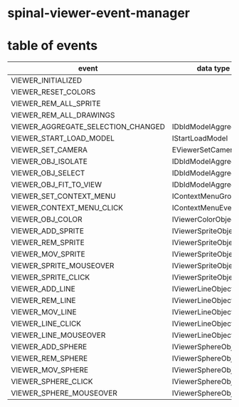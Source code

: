 # spinal-viewer-event-manager

# table of events

| event                              | data type              |
| ---------------------------------- | ---------------------- |
| VIEWER_INITIALIZED                 |                        |
| VIEWER_RESET_COLORS                |                        |
| VIEWER_REM_ALL_SPRITE              |                        |
| VIEWER_REM_ALL_DRAWINGS            |                        |
| VIEWER_AGGREGATE_SELECTION_CHANGED | IDbIdModelAggregate[]  |
| VIEWER_START_LOAD_MODEL            | IStartLoadModel        |
| VIEWER_SET_CAMERA                  | EViewerSetCamera       |
| VIEWER_OBJ_ISOLATE                 | IDbIdModelAggregate[]  |
| VIEWER_OBJ_SELECT                  | IDbIdModelAggregate[]  |
| VIEWER_OBJ_FIT_TO_VIEW             | IDbIdModelAggregate[]  |
| VIEWER_SET_CONTEXT_MENU            | IContextMenuGroup[]    |
| VIEWER_CONTEXT_MENU_CLICK          | IContextMenuEventClick |
| VIEWER_OBJ_COLOR                   | IViewerColorObject[]   |
| VIEWER_ADD_SPRITE                  | IViewerSpriteObject[]  |
| VIEWER_REM_SPRITE                  | IViewerSpriteObject[]  |
| VIEWER_MOV_SPRITE                  | IViewerSpriteObject[]  |
| VIEWER_SPRITE_MOUSEOVER            | IViewerSpriteObject    |
| VIEWER_SPRITE_CLICK                | IViewerSpriteObject    |
| VIEWER_ADD_LINE                    | IViewerLineObject[]    |
| VIEWER_REM_LINE                    | IViewerLineObject[]    |
| VIEWER_MOV_LINE                    | IViewerLineObject[]    |
| VIEWER_LINE_CLICK                  | IViewerLineObject      |
| VIEWER_LINE_MOUSEOVER              | IViewerLineObject      |
| VIEWER_ADD_SPHERE                  | IViewerSphereObject[]  |
| VIEWER_REM_SPHERE                  | IViewerSphereObject[]  |
| VIEWER_MOV_SPHERE                  | IViewerSphereObject[]  |
| VIEWER_SPHERE_CLICK                | IViewerSphereObject    |
| VIEWER_SPHERE_MOUSEOVER            | IViewerSphereObject    |
